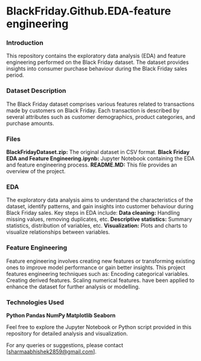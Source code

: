 # BlackFriday.Github.EDA-feature engineering

<h3>Introduction</h3>
This repository contains the exploratory data analysis (EDA) and feature engineering performed on the Black Friday dataset. The dataset provides insights into consumer purchase behaviour during the Black Friday sales period.

<h3>Dataset Description</h3>
The Black Friday dataset comprises various features related to transactions made by customers on Black Friday. Each transaction is described by several attributes such as customer demographics, product categories, and purchase amounts.

<h3>Files</h3>
<b>BlackFridayDataset.zip:</b> The original dataset in CSV format.
<b>Black Friday EDA and Feature Engineering.ipynb:</b> Jupyter Notebook containing the EDA and feature engineering process.
<b>README.MD:</b> This file provides an overview of the project.

<h3>EDA</h3>
The exploratory data analysis aims to understand the characteristics of the dataset, identify patterns, and gain insights into customer behaviour during Black Friday sales. Key steps in EDA include:
<b>Data cleaning:</b> Handling missing values, removing duplicates, etc.
<b>Descriptive statistics:</b> Summary statistics, distribution of variables, etc.
<b>Visualization:</b> Plots and charts to visualize relationships between variables.

<h3>Feature Engineering</h3>
Feature engineering involves creating new features or transforming existing ones to improve model performance or gain better insights. This project features engineering techniques such as:
Encoding categorical variables.
Creating derived features.
Scaling numerical features.
have been applied to enhance the dataset for further analysis or modelling.

<h3>Technologies Used</h3>
<b>
Python
Pandas
NumPy
Matplotlib
Seaborn
</b>

Feel free to explore the Jupyter Notebook or Python script provided in this repository for detailed analysis and visualization.

For any queries or suggestions, please contact [sharmaabhishek2859@gmail.com].

